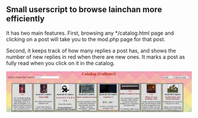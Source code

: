 ## Small userscript to browse lainchan more efficiently

It has two main features. First, browsing any \*/catalog.html page and clicking on a post will take you to the mod.php page for that post.

Second, it keeps track of how many replies a post has, and shows the number of new replies in red when there are new ones. It marks a post as fully read when you click on it in the catalog.

![](ss.png)
